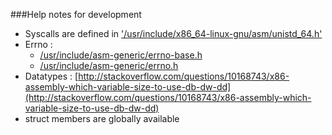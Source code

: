 ###Help notes for development

* Syscalls are defined in ['/usr/include/x86_64-linux-gnu/asm/unistd_64.h'](/usr/include/x86_64-linux-gnu/asm/unistd_64.h)
* Errno : 
	* [/usr/include/asm-generic/errno-base.h](/usr/include/asm-generic/errno-base.h)
	* [/usr/include/asm-generic/errno.h](/usr/include/asm-generic/errno.h)
* Datatypes : [http://stackoverflow.com/questions/10168743/x86-assembly-which-variable-size-to-use-db-dw-dd](http://stackoverflow.com/questions/10168743/x86-assembly-which-variable-size-to-use-db-dw-dd)
* struct members are globally available